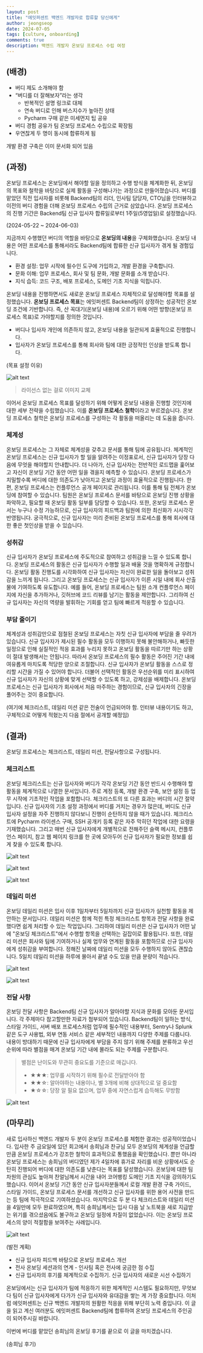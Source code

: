 ```yaml
---
layout: post
title: "에잇퍼센트 백엔드 개발자로 합류할 당신에게"
author: jeongseop
date: 2024-07-05
tags: [culture, onboarding]
comments: true
description: 백엔드 개발자 온보딩 프로세스 수립 여정
---
```


## (배경)

- 버디 제도 소개해야 함
- “버디를 더 잘해보자”라는 생각
  - 반복적인 설명 링크로 대체
  - 연속 버디로 인해 버스지수가 높아진 상태
  - Pycharm 구매 같은 미세먼지 팁 공유
- 버디 경험 공유가 팀 온보딩 프로세스 수립으로 확장됨
- 우연찮게 두 명이 동시에 합류하게 됨

개발 환경 구축은 이미 문서화 되어 있음

## (과정)

온보딩 프로세스는 온보딩에서 해야할 일을 정의하고 수행 방식을 체계화한 뒤, 온보딩의 목표와 철학을 바탕으로 실제 활동을 구성해나가는 과정으로 만들어졌습니다. 버디를 맡았던 직전 입사자를 비롯해 Backend팀의 리더, 인사팀 담당자, CTO님을 인터뷰하고 이전의 버디 경험을 더해 온보딩 프로세스 수립의 근거로 삼았습니다. 온보딩 프로세스의 진행 기간은 Backend팀 신규 입사자 합류일로부터 1주일(5영업일)로 설정했습니다.

(2024-05-22 ~ 2024-06-03)

지금까지 수행했던 버디의 역할을 바탕으로 **온보딩의 내용**을 구체화했습니다. 온보딩 내용은 어떤 프로세스를 통해서라도 Backend팀에 합류한 신규 입사자가 겪게 될 경험입니다.

- 환경 설정: 업무 시작에 필수인 도구에 가입하고, 개발 환경을 구축합니다.
- 문화 이해: 업무 프로세스, 회사 및 팀 문화, 개발 문화를 소개 받습니다.
- 지식 습득: 코드 구조, 배포 프로세스, 도메인 기초 지식을 익힙니다.

온보딩 내용을 진행하면서도 새로운 온보딩 프로세스 자체적으로 달성해야할 목표를 설정했습니다. **온보딩 프로세스 목표**는 에잇퍼센트 Backend팀이 상정하는 성공적인 온보딩 조건에 기반합니다. 즉, 산 꼭대기(온보딩 내용)에 오르기 위해 어떤 방향(온보딩 프로세스 목표)로 가야할지를 정의한 것입니다.

- 버디나 입사자 개인에 의존하지 않고, 온보딩 내용을 일관되게 효율적으로 진행합니다.
- 입사자가 온보딩 프로세스를 통해 회사와 팀에 대한 긍정적인 인상을 받도록 합니다.

(목표 설정 이유)

![alt text](/images/백엔드팀-온보딩-수립-여정-mountain.png)

> 라이선스 없는 걸로 이미지 교체

이어서 온보딩 프로세스 목표를 달성하기 위해 어떻게 온보딩 내용을 진행할 것인지에 대한 세부 전략을 수립했습니다. 이를 **온보딩 프로세스 철학**이라고 부르겠습니다. 온보딩 프로세스 철학은 온보딩 프로세스를 구성하는 각 활동을 떠올리는 데 도움을 줍니다.

### 체계성

온보딩 프로세스는 그 자체로 체계성을 갖추고 문서를 통해 팀에 공유됩니다. 체계적인 온보딩 프로세스는 신규 입사자가 할 일을 알려주는 이정표로서, 신규 입사자가 당장 다음에 무엇을 해야할지 안내합니다. 더 나아가, 신규 입사자는 전반적인 로드맵을 훑어보고 자신이 온보딩 기간 동안 어떤 일을 겪을지 예측할 수 있습니다. 온보딩 프로세스가 치밀할수록 버디에 대한 의존도가 낮아지고 온보딩 과정이 효율적으로 진행됩니다. 한편, 온보딩 프로세스는 컨플루언스 공개 페이지로 관리됩니다. 이를 통해 팀 전체가 온보딩에 참여할 수 있습니다. 팀원은 온보딩 프로세스 문서를 바탕으로 온보딩 진행 상황을 파악하고, 필요할 때 온보딩 활동 일부를 담당할 수 있습니다. 또한, 온보딩 프로세스 문서는 누구나 수정 가능하므로, 신규 입사자의 피드백과 팀원에 의한 최신화가 시시각각 반영됩니다. 궁극적으로, 신규 입사자는 미리 준비된 온보딩 프로세스를 통해 회사에 대한 좋은 첫인상을 받을 수 있습니다.

### 성취감

신규 입사자가 온보딩 프로세스에 주도적으로 참여하고 성취감을 느낄 수 있도록 합니다. 온보딩 프로세스의 활동은 신규 입사자가 수행할 일과 배울 것을 명확하게 규정합니다. 온보딩 활동 진행도를 시각화하여 신규 입사자는 자신이 완료한 일을 돌아보고 성취감을 느끼게 됩니다. 그리고 온보딩 프로세스는 신규 입사자가 이른 시일 내에 회사 산출물에 기여하도록 유도합니다. 예를 들어, 온보딩 프로세스는 팀원 소개 컨플루언스 페이지에 자신을 추가하거나, 깃허브에 코드 리뷰를 남기는 활동을 제안합니다. 그리하여 신규 입사자는 자신의 역량을 발휘하는 기회를 얻고 팀에 빠르게 적응할 수 있습니다.

### 부담 줄이기

체계성과 성취감만으로 점철된 온보딩 프로세스는 자칫 신규 입사자에 부담을 줄 우려가 있습니다. 신규 입사자가 제시된 필수 활동을 모두 이행하지 못해 불안해하거나, 빠듯한 일정으로 인해 실질적인 적응 효과를 누리지 못하고 온보딩 활동을 따르기만 하는 상황이 절대 발생해서는 안됩니다. 따라서 온보딩 프로세스의 필수 활동은 주어진 기간 내에 여유롭게 마치도록 적당한 양으로 조절합니다. 신규 입사자가 온보딩 활동을 스스로 정리할 시간을 가질 수 있어야 합니다. 더불어 선택적인 활동은 우선순위를 미리 표시하여 신규 입사자가 자신의 상황에 맞게 선택할 수 있도록 하고, 강제성을 배제합니다. 온보딩 프로세스는 신규 입사자가 회사에서 처음 마주하는 경험이므로, 신규 입사자의 긴장을 풀어주는 것이 중요합니다.

(여기에 체크리스트, 데일리 미션 같은 전술이 언급되어야 함. 인터뷰 내용이기도 하고, 구체적으로 어떻게 적혔는지 다음 절에서 공개할 예정임)

## (결과)

온보딩 프로세스는 체크리스트, 데일리 미션, 전달사항으로 구성됩니다.

### 체크리스트

온보딩 체크리스트는 신규 입사자와 버디가 각각 온보딩 기간 동안 반드시 수행해야 할 활동을 체계적으로 나열한 문서입니다. 주로 계정 등록, 개발 환경 구축, 보안 설정 등 업무 시작에 기초적인 작업을 포함합니다. 체크리스트의 또 다른 효과는 버디의 시간 절약입니다. 신규 입사자의 기초 설정 과정에서 버디를 거치는 경우가 많은데, 버디도 신규 입사자 설정을 자주 진행하지 않다보니 진행이 순탄하지 않을 때가 있습니다. 체크리스트에 Pycharm 라이센스 구매, SSH 공개키 등록 같은 자주 막히던 작업에 대한 요령을 기재했습니다. 그리고 매번 신규 입사자에게 개별적으로 전해주던 슬랙 메시지, 컨플루언스 페이지, 참고 웹 페이지 링크를 한 곳에 모아두어 신규 입사자가 필요한 정보를 쉽게 찾을 수 있도록 합니다.

![alt text](/images/백엔드-온보딩-수립-checklist-buddy.png)

![alt text](/images/백엔드-온보딩-수립-checklist-recruit.png)

![alt text](/images/백엔드-온보딩-수립-pycharm.png)

### 데일리 미션

온보딩 데일리 미션은 입사 이후 1일차부터 5일차까지 신규 입사자가 실천할 활동을 제안하는 문서입니다. 데일리 미션은 함께 적힌 특정 체크리스트 항목과 전달 사항을 완료했다면 쉽게 처리할 수 있는 작업입니다. 그리하여 데일리 미션은 신규 입사자가 어떤 날에 "온보딩 체크리스트"에서 수행할 항목을 선택하는 길잡이로 활용됩니다. 또한, 데일리 미션은 회사와 팀에 기여하거나 실제 업무와 연계된 활동을 포함하므로 신규 입사자에게 성취감을 부여합니다. 정해진 날짜에 데일리 미션을 모두 수행하지 않아도 괜찮습니다. 5일치 데일리 미션을 하루에 몰아서 끝낼 수도 있을 만큼 분량이 적습니다.

![alt text](/images/백엔드-온보딩-수립-daily-mission.png)

![alt text](/images/백엔드-온보딩-수립-daily-mission-github.png)

### 전달 사항

온보딩 전달 사항은 Backend팀 신규 입사자가 알아야할 지식과 문화를 모아둔 문서입니다. 각 주제마다 참고할만한 자료가 첨부되어 있습니다. Backend팀이 일하는 방식, 스타일 가이드, 서버 배포 프로세스처럼 업무에 필수적인 내용부터, Sentry나 Splunk 같은 도구 사용법, 외부 연동 서비스 같은 세부적인 내용까지 다양한 주제를 다룹니다. 내용이 방대하기 때문에 신규 입사자에게 부담을 주지 않기 위해 주제를 분류하고 우선순위에 따라 별점을 매겨 온보딩 기간 내에 몰라도 되는 주제를 구분합니다.

> 별점은 난이도와 무관히 중요도를 기준으로 매깁니다.
>
> - ★★★: 업무를 시작하기 위해 필수로 전달받아야 함
> - ★★☆: 알아야하는 내용이나, 별 3개에 비해 상대적으로 덜 중요함
> - ★☆☆: 당장 알 필요 없으며, 업무 중에 자연스럽게 습득해도 무방함

![alt text](/images/백엔드-온보딩-수립-message.png)

## (마무리)

새로 입사하신 백엔드 개발자 두 분이 온보딩 프로세스를 체험한 결과는 성공적이었습니다. 입사한 주 금요일에 있던 회고에서 송희님과 찬규님 모두 온보딩의 체계성을 언급할 만큼 온보딩 프로세스가 강조한 철학이 효과적으로 통했음을 확인했습니다. 뿐만 아니라 온보딩 프로세스는 송희님의 버디였던 제가 4일차에 휴가로 자리를 비운 상황에서도 순탄히 진행되어 버디에 대한 의존도를 낮춘다는 목표를 달성했습니다. 온보딩에 대한 팀 차원의 관심도 높아져 찬얼님께서 시간을 내어 코어뱅킹 도메인 기초 지식을 강의하기도 했습니다. 이어서 온보딩 기간 동안 신규 입사자분들께서 로컬 개발 환경 구축 가이드, 스타일 가이드, 온보딩 프로세스 문서를 개선하고 신규 입사자를 위한 용어 사전을 만드는 등 팀에 적극적으로 기여하셨습니다. 마지막으로 두 분 다 체크리스트와 데일리 미션을 4일만에 모두 완료하였으며, 특히 송희님께서는 입사 다음 날 노트북을 새로 지급받는 위기를 겪으셨음에도 불구하고 온보딩 일정에 차질이 없었습니다. 이는 온보딩 프로세스의 양이 적절함을 보여주는 사례입니다.

![alt text](/images/백엔드-온보딩-수립-retrospect.png)

(발전 계획)

- 신규 입사자 피드백 바탕으로 온보딩 프로세스 개선
- 전사 온보딩 세션과의 연계 - 인사팀 혹은 전사에 궁금한 점 수집
- 신규 입사자의 후기를 체계적으로 수집하기. 신규 입사자의 새로운 시선 수집하기

온보딩에서는 신규 입사자가 팀에 적응하기 위한 체계적인 시스템도 필요하지만, 무엇보다 팀이 신규 입사자에게 다가가 신규 입사자와 유대감을 쌓는 게 가장 중요합니다. 이처럼 에잇퍼센트는 신규 백엔드 개발자의 원활한 적응을 위해 부단히 노력 중입니다. 이 글을 읽고 계신 여러분도 에잇퍼센트 Backend팀에 합류하여 온보딩 프로세스의 주인공이 되어주시길 바랍니다.

이번에 버디를 맡았던 송희님의 온보딩 후기를 끝으로 이 글을 마치겠습니다.

(송희님 후기)
